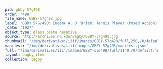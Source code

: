 ```yaml
---
pid: gbby-57g498
order: '498'
file_name: GBBY-57g498.jpg
label: 'GBBY 57G/498: Eugene A. O''Brien: Tennis Player (Posed Action) - 1927'
_date: '1927'
object_type: glass plate negative
source: http://archives.nd.edu/Bagby/GBBY-57g498.jpg
thumbnail: "/img/derivatives/iiif/images/GBBY-57g498/full/250,/0/default.jpg"
manifest: "/img/derivatives/iiif/images/GBBY-57g498/manifest.json"
full: "/img/derivatives/iiif/images/GBBY-57g498/full/1140,/0/default.jpg"
layout: bagby_item
collection: bagby
---
```

